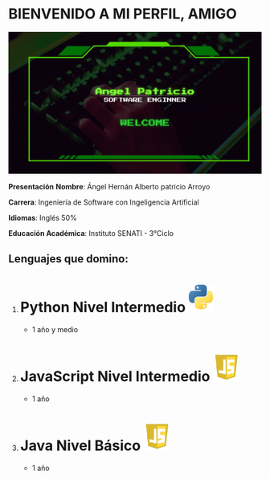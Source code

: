 # BIENVENIDO A MI PERFIL, AMIGO

![Banner](https://github.com/AngelHer2005/AngelHer2005/blob/main/recursos/banner.gif)

**Presentación**
**Nombre**: Ángel Hernán Alberto patricio Arroyo

**Carrera**: Ingeniería de Software con Ingeligencia Artificial

**Idiomas**: Inglés 50% 

**Educación Académica**: Instituto SENATI - 3°Ciclo


## **Lenguajes que domino**:

1. # Python Nivel Intermedio ![Python](https://github.com/AngelHer2005/AngelHer2005/blob/main/recursos/python_logo.png)
    * 1 año y medio
1. # JavaScript Nivel Intermedio ![JavaScript](https://github.com/AngelHer2005/AngelHer2005/blob/main/recursos/js_logo.png)
    * 1 año
1. # Java Nivel Básico ![Java](https://github.com/AngelHer2005/AngelHer2005/blob/main/recursos/js_logo.png)
    * 1 año
